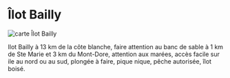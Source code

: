 # Îlot Bailly

![carte Îlot Bailly](/images/IlotBailly.jpg)

Ilot Bailly à 13 km de la côte blanche, faire attention au banc de sable à 1 km de Ste Marie et 3 km du Mont-Dore, attention aux marées, accès facile sur ile au nord ou au sud, plongée à faire, pique nique, pêche autorisée, îlot boisé.
